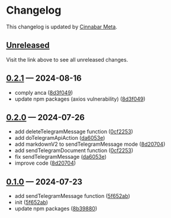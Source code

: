 # Changelog

This changelog is updated by [Cinnabar Meta](https://github.com/cinnabar-forge/node-meta).

## [Unreleased]

Visit the link above to see all unreleased changes.

[comment]: # (Insert new version after this line)

## [0.2.1](https://github.com/cinnabar-forge/cinnagram/releases/tag/v0.2.1) — 2024-08-16

- comply anca ([8d3f049])
- update npm packages (axios vulnerability) ([8d3f049])

[8d3f049]: https://github.com/cinnabar-forge/cinnagram/commit/8d3f049


## [0.2.0](https://github.com/cinnabar-forge/cinnagram/releases/tag/v0.2.0) — 2024-07-26

- add deleteTelegramMessage function ([0cf2253])
- add doTelegramApiAction ([da6053e])
- add markdownV2 to sendTelegramMessage mode ([8d20704])
- add sendTelegramDocument function ([0cf2253])
- fix sendTelegramMessage ([da6053e])
- improve code ([8d20704])

[da6053e]: https://github.com/cinnabar-forge/cinnagram/commit/da6053e
[8d20704]: https://github.com/cinnabar-forge/cinnagram/commit/8d20704
[0cf2253]: https://github.com/cinnabar-forge/cinnagram/commit/0cf2253


## [0.1.0](https://github.com/cinnabar-forge/cinnagram/releases/tag/v0.1.0) — 2024-07-23

- add sendTelegramMessage function ([5f652ab])
- init ([5f652ab])
- update npm packages ([8b39880])

[8b39880]: https://github.com/cinnabar-forge/cinnagram/commit/8b39880
[5f652ab]: https://github.com/cinnabar-forge/cinnagram/commit/5f652ab


[unreleased]: https://github.com/cinnabar-forge/cinnagram/compare/v0.2.1...HEAD
